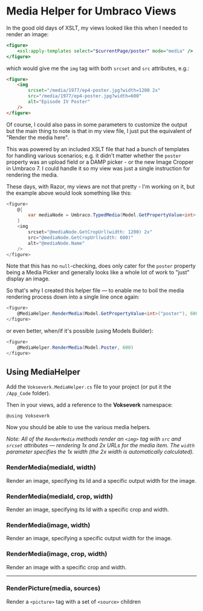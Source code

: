 # Media Helper for Umbraco Views

In the good old days of XSLT, my views looked like this when I needed to render an image:

```xslt
<figure>
	<xsl:apply-templates select="$currentPage/poster" mode="media" />
</figure>
```

which would give me the `img` tag with both `srcset` and `src` attributes, e.g.:

```html
<figure>
	<img
		srcset="/media/1977/ep4-poster.jpg?width=1200 2x"
		src="/media/1977/ep4-poster.jpg?width=600"
		alt="Episode IV Poster"
	/>
</figure>
```

Of course, I could also pass in some parameters to customize the output but the main thing to note is that in my view file, I just put the equivalent of "Render the media here".

This was powered by an included XSLT file that had a bunch of templates for handling various scenarios; e.g. it didn't matter whether the `poster` property was an upload field or a DAMP picker - or the new Image Cropper in Umbraco 7. I could handle it so my view was just a single instruction for rendering the media.

These days, with Razor, my views are not that pretty - I'm working on it, but the example above would look something like this:

```csharp
<figure>
	@{
		var mediaNode = Umbraco.TypedMedia(Model.GetPropertyValue<int>("poster"));
	}
	<img
		srcset="@mediaNode.GetCropUrl(width: 1200) 2x"
		src="@mediaNode.GetCropUrl(width: 600)"
		alt="@mediaNode.Name"
	/>
</figure>
```

Note that this has no `null`-checking, does only cater for the `poster` property being a Media Picker and generally looks like a whole lot of work to "just" display an image.

So that's why I created this helper file — to enable me to boil the media rendering process down into a single line once again: 

```csharp
<figure>
	@MediaHelper.RenderMedia(Model.GetPropertyValue<int>("poster"), 600)
</figure>
```

or even better, when/if it's possible (using Models Builder):

```csharp
<figure>
	@MediaHelper.RenderMedia(Model.Poster, 600)
</figure>
```

## Using MediaHelper

Add the `Vokseverk.MediaHelper.cs` file to your project (or put it the `/App_Code` folder).

Then in your views, add a reference to the **Vokseverk** namespace:

```csharp
@using Vokseverk
```

Now you should be able to use the various media helpers.

*Note: All of the `RenderMedia` methods render an `<img>` tag with `src` and `srcset` attributes — rendering 1x and 2x URLs for the media item. The `width` parameter specifies the 1x width (the 2x width is automatically calculated).*

### RenderMedia(mediaId, width)

Render an image, specifying its Id and a specific output width for the image.

### RenderMedia(mediaId, crop, width)

Render an image, specifying its Id with a specific crop and width.

### RenderMedia(image, width)

Render an image, specifying a specific output width for the image.

### RenderMedia(image, crop, width)

Render an image with a specific crop and width.

- - - 

### RenderPicture(media, sources)

Render a `<picture>` tag with a set of `<source>` children

